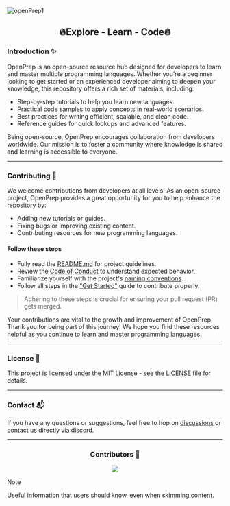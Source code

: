 ![openPrep1](https://github.com/user-attachments/assets/b4a21bfe-ed86-4e05-8c2b-43376ec3c2e5)

<h2 align="center">🔥Explore - Learn - Code🔥</h2>

### Introduction ✨

OpenPrep is an open-source resource hub designed for developers to learn and master multiple programming languages. Whether you're a beginner looking to get started or an experienced developer aiming to deepen your knowledge, this repository offers a rich set of materials, including:

- Step-by-step tutorials to help you learn new languages.
- Practical code samples to apply concepts in real-world scenarios.
- Best practices for writing efficient, scalable, and clean code.
- Reference guides for quick lookups and advanced features.

Being open-source, OpenPrep encourages collaboration from developers worldwide. Our mission is to foster a community where knowledge is shared and learning is accessible to everyone.

---

### Contributing 🤝

We welcome contributions from developers at all levels! As an open-source project, OpenPrep provides a great opportunity for you to help enhance the repository by:

- Adding new tutorials or guides.
- Fixing bugs or improving existing content.
- Contributing resources for new programming languages.

#### Follow these steps

- Fully read the [README.md](https://github.com/CodeQuestic/OpenPrep/blob/main/README.md) for project guidelines.
- Review the [Code of Conduct](https://openprep.pages.dev/code-of-conduct/) to understand expected behavior.
- Familiarize yourself with the project's [naming conventions](https://openprep.pages.dev/naming-conventions/).
- Follow all steps in the ["Get Started"](https://openprep.pages.dev/get-started/) guide to contribute properly.

> Adhering to these steps is crucial for ensuring your pull request (PR) gets merged.

Your contributions are vital to the growth and improvement of OpenPrep. Thank you for being part of this journey! We hope you find these resources helpful as you continue to learn and master programming languages.

---

### License 📜

This project is licensed under the MIT License - see the [LICENSE](https://github.com/CodeQuestic/OpenPrep/blob/main/LICENSE) file for details.

---

### Contact 📬

If you have any questions or suggestions, feel free to hop on [discussions](https://github.com/CodeQuestic/OpenPrep/discussions) or contact us directly via [discord](https://discord.com/invite/33VBS64Ju5).

---

<div align="center">

<h3>Contributors 🤖</h3>

<a href="https://github.com/CodeQuestic/OpenPrep/graphs/contributors">
  <img src="https://contrib.rocks/image?repo=CodeQuestic/OpenPrep" />
</a>

</div>

> [!NOTE]
> Useful information that users should know, even when skimming content.
